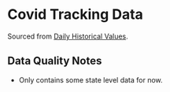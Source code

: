 # Covid Tracking Data

Sourced from [Daily Historical Values](https://covidtracking.com/api#apistatesdaily---states-historical-data).


## Data Quality Notes
* Only contains some state level data for now.

